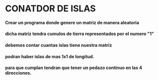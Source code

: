 # CONATDOR DE ISLAS
#### Crear un programa donde genere un matriz de manera aleatoria 
#### dicha matriz tendra cumulos de tierra representados por el numero "1"
#### debemos contar cuantas islas tiene nuestra matriz
#### podran haber islas de mas 1x1 de longitud.
#### para que cumplan tendran que tener un pedazo continuo en las 4 direcciones.

 

